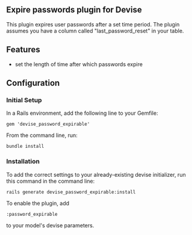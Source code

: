 ## Expire passwords plugin for Devise

This plugin expires user passwords after a set time period. The plugin assumes you have a column called "last_password_reset" in your table.

## Features

* set the length of time after which passwords expire

## Configuration

### Initial Setup

In a Rails environment, add the following line to your Gemfile:

    gem 'devise_password_expirable'

From the command line, run:

    bundle install

### Installation

To add the correct settings to your already-existing devise initializer, run this command in the command line:

    rails generate devise_password_expirable:install

To enable the plugin, add 

    :password_expirable

to your model's devise parameters.